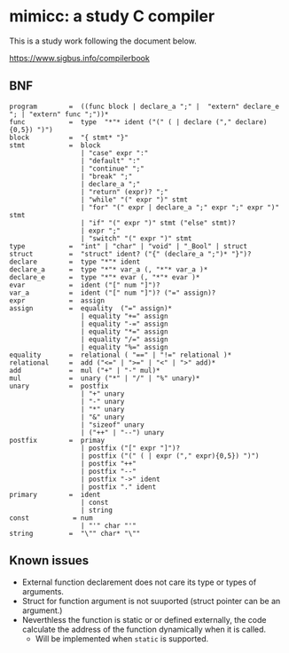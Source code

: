 # mimicc: a study C compiler
This is a study work following the document below.

https://www.sigbus.info/compilerbook


## BNF
```
program        =  ((func block | declare_a ";" |  "extern" declare_e "; | "extern" func ";"))*
func           =  type  "*"* ident ("(" ( | declare ("," declare){0,5}) ")")
block          =  "{ stmt* "}"
stmt           =  block
                  | "case" expr ":"
                  | "default" ":"
                  | "continue" ";"
                  | "break" ";"
                  | declare_a ";"
                  | "return" (expr)? ";"
                  | "while" "(" expr ")" stmt
                  | "for" "(" expr | declare_a ";" expr ";" expr ")" stmt
                  | "if" "(" expr ")" stmt ("else" stmt)?
                  | expr ";"
                  | "switch" "(" expr ")" stmt
type           =  "int" | "char" | "void" | "_Bool" | struct
struct         =  "struct" ident? ("{" (declare_a ";")* "}")?
declare        =  type "*"* ident
declare_a      =  type "*"* var_a (, "*"* var_a )*
declare_e      =  type "*"* evar (, "*"* evar )*
evar           =  ident ("[" num "]")?
var_a          =  ident ("[" num "]")? ("=" assign)?
expr           =  assign
assign         =  equality  ("=" assign)*
                  | equality "+=" assign
                  | equality "-=" assign
                  | equality "*=" assign
                  | equality "/=" assign
                  | equality "%=" assign
equality       =  relational ( "==" | "!=" relational )*
relational     =  add ("<=" | ">=" | "<" | ">" add)*
add            =  mul ("+" | "-" mul)*
mul            =  unary ("*" | "/" | "%" unary)*
unary          =  postfix
                  | "+" unary
                  | "-" unary
                  | "*" unary
                  | "&" unary
                  | "sizeof" unary
                  | ("++" | "--") unary
postfix        =  primay
                  | postfix ("[" expr "]")?
                  | postfix ("(" ( | expr ("," expr){0,5}) ")")
                  | postfix "++"
                  | postfix "--"
                  | postfix "->" ident
                  | postfix "." ident
primary        =  ident
                  | const
                  | string
const           = num
                  | "'" char "'"
string         =  "\"" char* "\""
```

## Known issues
* External function declarement does not care its type or types of arguments.
* Struct for function argument is not suuported (struct pointer can be an argument.)
* Neverthless the function is static or or defined externally, the code calculate the address of the function dynamically when it is called.
  * Will be implemented when `static` is supported.